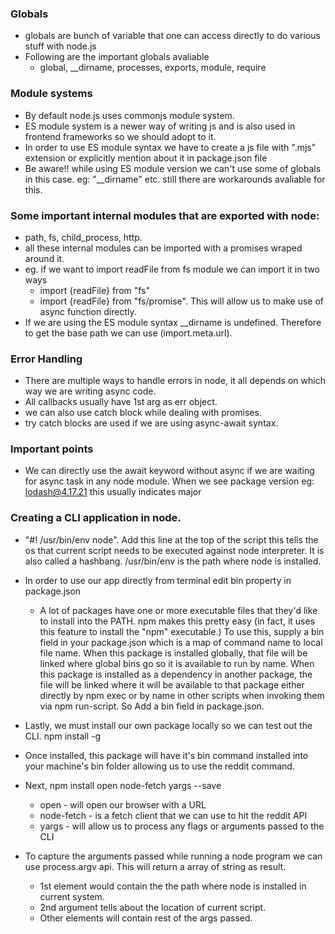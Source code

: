 ### Globals

- globals are bunch of variable that one can access directly to do various stuff with node.js
- Following are the important globals avaliable
  - global, \_\_dirname, processes, exports, module, require

### Module systems

- By default node.js uses commonjs module system.
- ES module system is a newer way of writing js and is also used in frontend frameworks so we should adopt to it.
- In order to use ES module syntax we have to create a js file with ".mjs" extension or explicitly mention about it in package.json file
- Be aware!! while using ES module version we can't use some of globals in this case. eg: "\_\_dirname" etc. still there are workarounds avaliable for this.

### Some important internal modules that are exported with node:

- path, fs, child_process, http.
- all these internal modules can be imported with a promises wraped around it.
- eg. if we want to import readFile from fs module we can import it in two ways
  - import {readFile} from "fs"
  - import {readFile} from "fs/promise". This will allow us to make use of async function directly.
- If we are using the ES module syntax \_\_dirname is undefined. Therefore to get the base path we can use (import.meta.url).

### Error Handling

- There are multiple ways to handle errors in node, it all depends on which way we are writing async code.
- All callbacks usually have 1st arg as err object.
- we can also use catch block while dealing with promises.
- try catch blocks are used if we are using async-await syntax.

### Important points

- We can directly use the await keyword without async if we are waiting for async task in any node module.
  When we see package version eg: lodash@4.17.21 this usually indicates major

### Creating a CLI application in node.

- "#! /usr/bin/env node". Add this line at the top of the script this tells the os that current script needs to be executed against node interpreter. It is also called a hashbang. /usr/bin/env is the path where node is installed.
- In order to use our app directly from terminal edit bin property in package.json

  - A lot of packages have one or more executable files that they'd like to install into the PATH. npm makes this pretty easy (in fact, it uses this feature to install the "npm" executable.)
    To use this, supply a bin field in your package.json which is a map of command name to local file name. When this package is installed globally, that file will be linked where global bins go so it is available to run by name. When this package is installed as a dependency in another package, the file will be linked where it will be available to that package either directly by npm exec or by name in other scripts when invoking them via npm run-script.
    So Add a bin field in package.json.

- Lastly, we must install our own package locally so we can test out the CLI. npm install -g
- Once installed, this package will have it's bin command installed into your machine's bin folder allowing us to use the reddit command.
- Next, npm install open node-fetch yargs --save

  - open - will open our browser with a URL
  - node-fetch - is a fetch client that we can use to hit the reddit API
  - yargs - will allow us to process any flags or arguments passed to the CLI

- To capture the arguments passed while running a node program we can use process.argv api. This will return a array of string as result.
  - 1st element would contain the the path where node is installed in current system.
  - 2nd argument tells about the location of current script.
  - Other elements will contain rest of the args passed.

